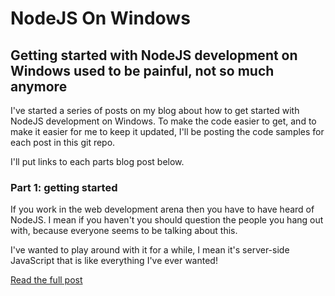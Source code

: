# NodeJS On Windows
## Getting started with NodeJS development on Windows used to be painful, not so much anymore

I've started a series of posts on my blog about how to get started with NodeJS development on Windows. 
To make the code easier to get, and to make it easier for me to keep it updated, I'll be posting the code
samples for each post in this git repo. 

I'll put links to each parts blog post below.


### Part 1: getting started
If you work in the web development arena then you have to have heard of NodeJS. I mean if you haven't you should question the people you hang out with, because everyone seems to be talking about this.

I've wanted to play around with it for a while, I mean it's server-side JavaScript that is like everything I've ever wanted!

[Read the full post](http://www.codeimpossible.com/2012/4/13/Getting-started-with-NodeJS-on-Windows)